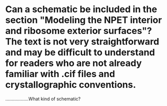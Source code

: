 # Can a schematic be included in the section "Modeling the NPET interior and ribosome exterior surfaces"? The text is not very straightforward and may be difficult to understand for readers who are not already familiar with .cif files and crystallographic conventions.

..................What kind of schematic?
